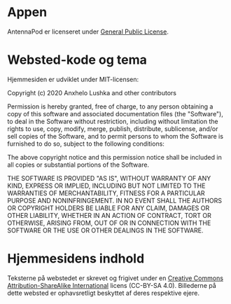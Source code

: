 # Appen

AntennaPod er licenseret under [General Public
License](https://github.com/AntennaPod/AntennaPod/blob/develop/LICENSE).

# Websted-kode og tema

Hjemmesiden er udviklet under MIT-licensen:

Copyright (c) 2020 Anxhelo Lushka and other contributors

Permission is hereby granted, free of charge, to any person obtaining a copy of
this software and associated documentation files (the "Software"), to deal in
the Software without restriction, including without limitation the rights to
use, copy, modify, merge, publish, distribute, sublicense, and/or sell copies of
the Software, and to permit persons to whom the Software is furnished to do so,
subject to the following conditions:

The above copyright notice and this permission notice shall be included in all
copies or substantial portions of the Software.

THE SOFTWARE IS PROVIDED "AS IS", WITHOUT WARRANTY OF ANY KIND, EXPRESS OR
IMPLIED, INCLUDING BUT NOT LIMITED TO THE WARRANTIES OF MERCHANTABILITY, FITNESS
FOR A PARTICULAR PURPOSE AND NONINFRINGEMENT. IN NO EVENT SHALL THE AUTHORS OR
COPYRIGHT HOLDERS BE LIABLE FOR ANY CLAIM, DAMAGES OR OTHER LIABILITY, WHETHER
IN AN ACTION OF CONTRACT, TORT OR OTHERWISE, ARISING FROM, OUT OF OR IN
CONNECTION WITH THE SOFTWARE OR THE USE OR OTHER DEALINGS IN THE SOFTWARE.

# Hjemmesidens indhold

Teksterne på webstedet er skrevet og frigivet under en [Creative Commons
Attribution-ShareAlike
International](http://creativecommons.org/licenses/by-sa/4.0/legalcode) licens
(CC-BY-SA 4.0). Billederne på dette websted er ophavsretligt beskyttet af deres
respektive ejere.
